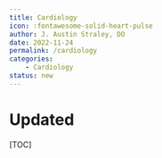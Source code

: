 ```yaml
---
title: Cardiology
icon: :fontawesome-solid-heart-pulse
author: J. Austin Straley, DO
date: 2022-11-24
permalink: /cardiology
categories:
    - Cardiology
status: new
---
```


# Updated

[TOC]